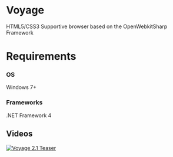 # Voyage
HTML5/CSS3 Supportive browser based on the OpenWebkitSharp Framework

# Requirements 
### OS 
Windows 7+
### Frameworks 
.NET Framework 4

## Videos 
[![Voyage 2.1 Teaser](http://img.youtube.com/vi/0poVNDLvLyg/0.jpg)](https://www.youtube.com/watch?v=0poVNDLvLyg "Voyage Browser")


